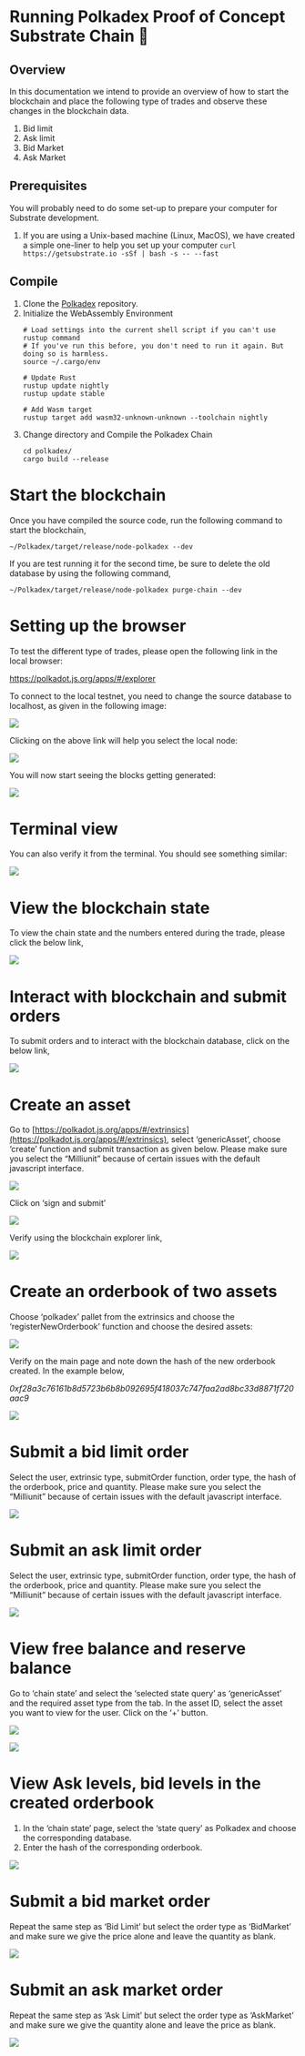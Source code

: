 # Running Polkadex Proof of Concept Substrate Chain :test_tube:

## Overview
In this documentation we intend to provide an overview of how to start the blockchain and place the following type of trades and observe these changes in the blockchain data.

 1. Bid limit
 2. Ask limit
 3. Bid Market
 4. Ask Market
## Prerequisites
You will probably need to do some set-up to prepare your computer for Substrate development.
1. If you are using a Unix-based machine (Linux, MacOS), we have created a simple one-liner to help you set up your computer
    ``` curl https://getsubstrate.io -sSf | bash -s -- --fast ```
## Compile
1. Clone the [Polkadex](https://github.com/Polkadex-Substrate/Polkadex.git) repository.
2. Initialize the WebAssembly Environment
    ```
    # Load settings into the current shell script if you can't use rustup command
    # If you've run this before, you don't need to run it again. But doing so is harmless.
    source ~/.cargo/env

    # Update Rust
    rustup update nightly
    rustup update stable

    # Add Wasm target
    rustup target add wasm32-unknown-unknown --toolchain nightly
    ```
3. Change directory and Compile the Polkadex Chain
   ```
   cd polkadex/
   cargo build --release
   ```
# Start the blockchain

Once you have compiled the source code, run the following command to start the blockchain,

    ~/Polkadex/target/release/node-polkadex --dev

If you are test running it for the second time, be sure to delete the old database by using the following command,

    ~/Polkadex/target/release/node-polkadex purge-chain --dev

# Setting up the browser

To test the different type of trades, please open the following link in the local browser:

https://polkadot.js.org/apps/#/explorer

To connect to the local testnet, you need to change the source database to localhost, as given in the following image:

![](https://raw.githubusercontent.com/Polkadex-Substrate/Documentation/master/images/clip_image001.png)

Clicking on the above link will help you select the local node:

![](https://raw.githubusercontent.com/Polkadex-Substrate/Documentation/master/images/clip_image003.png)

You will now start seeing the blocks getting generated:

![](https://raw.githubusercontent.com/Polkadex-Substrate/Documentation/master/images/clip_image005.png)

# Terminal view

You can also verify it from the terminal. You should see something similar:

![](https://raw.githubusercontent.com/Polkadex-Substrate/Documentation/master/images/clip_image007.png)

# View the blockchain state

To view the chain state and the numbers entered during the trade, please click the below link,

![](https://raw.githubusercontent.com/Polkadex-Substrate/Documentation/master/images/clip_image009.png)

# Interact with blockchain and submit orders

To submit orders and to interact with the blockchain database, click on the below link,

![](https://raw.githubusercontent.com/Polkadex-Substrate/Documentation/master/images/clip_image011.png)

# Create an asset

Go to [https://polkadot.js.org/apps/#/extrinsics](https://polkadot.js.org/apps/#/extrinsics), select ‘genericAsset’, choose ‘create’ function and submit transaction as given below. Please make sure you select the “Milliunit” because of certain issues with the default javascript interface.

![](https://raw.githubusercontent.com/Polkadex-Substrate/Documentation/master/images/clip_image013.png)

Click on ‘sign and submit’

![](https://raw.githubusercontent.com/Polkadex-Substrate/Documentation/master/images/clip_image015.png)

Verify using the blockchain explorer link,

![](https://raw.githubusercontent.com/Polkadex-Substrate/Documentation/master/images/clip_image017.png)

# Create an orderbook of two assets

Choose ‘polkadex’ pallet from the extrinsics and choose the ‘registerNewOrderbook’ function and choose the desired assets:

![](https://raw.githubusercontent.com/Polkadex-Substrate/Documentation/master/images/clip_image019.png)

Verify on the main page and note down the hash of the new orderbook created. In the example below,

_0xf28a3c76161b8d5723b6b8b092695f418037c747faa2ad8bc33d8871f720aac9_

![](https://raw.githubusercontent.com/Polkadex-Substrate/Documentation/master/images/clip_image021.png)

# Submit a bid limit order

Select the user, extrinsic type, submitOrder function, order type, the hash of the orderbook, price and quantity. Please make sure you select the “Milliunit” because of certain issues with the default javascript interface.

![](https://raw.githubusercontent.com/Polkadex-Substrate/Documentation/master/images/clip_image023.png)

# Submit an ask limit order

Select the user, extrinsic type, submitOrder function, order type, the hash of the orderbook, price and quantity. Please make sure you select the “Milliunit” because of certain issues with the default javascript interface.

![](https://raw.githubusercontent.com/Polkadex-Substrate/Documentation/master/images/clip_image025.png)

# View free balance and reserve balance

Go to ‘chain state’ and select the ‘selected state query’ as ‘genericAsset’ and the required asset type from the tab. In the asset ID, select the asset you want to view for the user. Click on the ‘+’ button.

![](https://raw.githubusercontent.com/Polkadex-Substrate/Documentation/master/images/clip_image027.png)

![](https://raw.githubusercontent.com/Polkadex-Substrate/Documentation/master/images/clip_image029.png)

# View Ask levels, bid levels in the created orderbook

 1. In the ‘chain state’ page, select the ‘state query’ as Polkadex and choose the corresponding database. 
 2. Enter the hash of the corresponding orderbook.

![](https://raw.githubusercontent.com/Polkadex-Substrate/Documentation/master/images/clip_image031.png)

# Submit a bid market order

Repeat the same step as ‘Bid Limit’ but select the order type as ‘BidMarket’ and make sure we give the price alone and leave the quantity as blank.

![](https://raw.githubusercontent.com/Polkadex-Substrate/Documentation/master/images/clip_image033.png)

# Submit an ask market order

Repeat the same step as ‘Ask Limit’ but select the order type as ‘AskMarket’ and make sure we give the quantity alone and leave the price as blank.

![](https://raw.githubusercontent.com/Polkadex-Substrate/Documentation/master/images/clip_image035.png)
